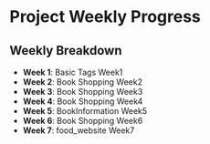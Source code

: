 # Project Weekly Progress

## Weekly Breakdown

- **Week 1**: Basic Tags Week1
- **Week 2**: Book Shopping Week2
- **Week 3**: Book Shopping Week3
- **Week 4**: Book Shopping Week4
- **Week 5**: BookInformation Week5
- **Week 6**: Book Shopping Week6
- **Week 7**: food_website Week7

